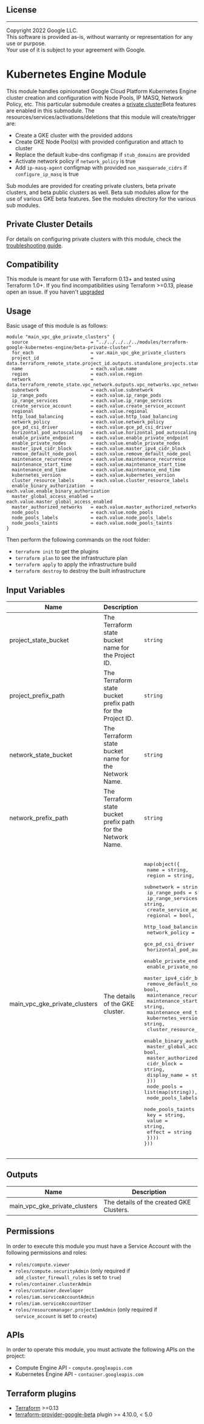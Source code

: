 ## License
---
Copyright 2022 Google LLC.  
This software is provided as-is, without warranty or representation for any use or purpose.  
Your use of it is subject to your agreement with Google.  

# Kubernetes Engine Module

This module handles opinionated Google Cloud Platform Kubernetes Engine cluster creation and configuration with Node Pools, IP MASQ, Network Policy, etc. This particular submodule creates a [private cluster](https://cloud.google.com/kubernetes-engine/docs/how-to/private-clusters)Beta features are enabled in this submodule.
The resources/services/activations/deletions that this module will create/trigger are:
- Create a GKE cluster with the provided addons
- Create GKE Node Pool(s) with provided configuration and attach to cluster
- Replace the default kube-dns configmap if `stub_domains` are provided
- Activate network policy if `network_policy` is true
- Add `ip-masq-agent` configmap with provided `non_masquerade_cidrs` if `configure_ip_masq` is true

Sub modules are provided for creating private clusters, beta private clusters, and beta public clusters as well.  Beta sub modules allow for the use of various GKE beta features. See the modules directory for the various sub modules.

## Private Cluster Details
For details on configuring private clusters with this module, check the [troubleshooting guide](https://github.com/terraform-google-modules/terraform-google-kubernetes-engine/blob/master/docs/private_clusters.md).

## Compatibility
This module is meant for use with Terraform 0.13+ and tested using Terraform 1.0+. If you find incompatibilities using Terraform >=0.13, please open an issue.
 If you haven't
[upgraded](https://www.terraform.io/upgrade-guides/0-13.html)

## Usage

Basic usage of this module is as follows:

```
module "main_vpc_gke_private_clusters" {
  source                       = "../../../../../modules/terraform-google-kubernetes-engine/beta-private-cluster"
  for_each                     = var.main_vpc_gke_private_clusters
  project_id                   = data.terraform_remote_state.project_id.outputs.standalone_projects.standalone_project_01["project_id"]
  name                         = each.value.name
  region                       = each.value.region
  network                      = data.terraform_remote_state.vpc_network.outputs.vpc_networks.vpc_network_01["network_name"]
  subnetwork                   = each.value.subnetwork
  ip_range_pods                = each.value.ip_range_pods
  ip_range_services            = each.value.ip_range_services
  create_service_account       = each.value.create_service_account
  regional                     = each.value.regional
  http_load_balancing          = each.value.http_load_balancing
  network_policy               = each.value.network_policy
  gce_pd_csi_driver            = each.value.gce_pd_csi_driver
  horizontal_pod_autoscaling   = each.value.horizontal_pod_autoscaling
  enable_private_endpoint      = each.value.enable_private_endpoint
  enable_private_nodes         = each.value.enable_private_nodes
  master_ipv4_cidr_block       = each.value.master_ipv4_cidr_block
  remove_default_node_pool     = each.value.remove_default_node_pool
  maintenance_recurrence       = each.value.maintenance_recurrence
  maintenance_start_time       = each.value.maintenance_start_time
  maintenance_end_time         = each.value.maintenance_end_time
  kubernetes_version           = each.value.kubernetes_version
  cluster_resource_labels      = each.value.cluster_resource_labels
  enable_binary_authorization  = each.value.enable_binary_authorization
  master_global_access_enabled = each.value.master_global_access_enabled
  master_authorized_networks   = each.value.master_authorized_networks
  node_pools                   = each.value.node_pools
  node_pools_labels            = each.value.node_pools_labels
  node_pools_taints            = each.value.node_pools_taints
}
```

Then perform the following commands on the root folder:

- `terraform init` to get the plugins
- `terraform plan` to see the infrastructure plan
- `terraform apply` to apply the infrastructure build
- `terraform destroy` to destroy the built infrastructure

## Input Variables

| Name | Description | Type | Default | Required |
|------|-------------|------|---------|:--------:|
| project\_state\_bucket | The Terraform state bucket name for the Project ID. | `string` | `""` | yes |
| project\_prefix\_path | The Terraform state bucket prefix path for the Project ID. | `string` | `""` | yes |
| network\_state\_bucket | The Terraform state bucket name for the Network Name. | `string` | `""` | yes |
| network\_prefix\_path | The Terraform state bucket prefix path for the Network Name. | `string` | `""` | yes |
| main\_vpc\_gke\_private\_clusters | The details of the GKE cluster. | <pre>map(object({<br>    name                         = string,<br>    region                       = string,<br>    subnetwork                   = string,<br>    ip_range_pods                = string,<br>    ip_range_services            = string,<br>    create_service_account       = bool,<br>    regional                     = bool,<br>    http_load_balancing          = bool,<br>    network_policy               = bool,<br>    gce_pd_csi_driver            = bool,<br>    horizontal_pod_autoscaling   = bool,<br>    enable_private_endpoint      = bool,<br>    enable_private_nodes         = bool,<br>    master_ipv4_cidr_block       = string,<br>    remove_default_node_pool     = bool,<br>    maintenance_recurrence       = string,<br>    maintenance_start_time       = string,<br>    maintenance_end_time         = string,<br>    kubernetes_version           = string,<br>    cluster_resource_labels      = map(string),<br>    enable_binary_authorization  = bool,<br>    master_global_access_enabled = bool,<br>    master_authorized_networks = list(object({<br>      cidr_block   = string,<br>      display_name = string<br>    }))<br>    node_pools        = list(map(string)),<br>    node_pools_labels = map(map(string)),<br>    node_pools_taints = map(list(object({<br>      key    = string,<br>      value  = string,<br>      effect = string<br>    })))<br>}))</pre> | <pre>main_vpc_gke_private_cluster = {<br>  name                         = ""<br>  region                       = ""<br>  subnetwork                   = ""<br>  ip_range_pods                = ""<br>  ip_range_services            = ""<br>  create_service_account       = true<br>  regional                     = true<br>  http_load_balancing          = true<br>  network_policy               = false<br>  gce_pd_csi_driver            = false<br>  horizontal_pod_autoscaling   = true<br>  enable_private_endpoint      = false<br>  enable_private_nodes         = false<br>  master_ipv4_cidr_block       = ""<br>  remove_default_node_pool     = false<br>  maintenance_recurrence       = ""<br>  maintenance_start_time       = ""<br>  maintenance_end_time         = ""<br>  kubernetes_version           = ""<br>  cluster_resource_labels      = {}<br>  enable_binary_authorization  = false<br>  master_global_access_enabled = true<br>  master_authorized_networks   = []<br>  node_pools = [<br>    {<br>      name = "default-node-pool"<br>    }<br>  ]<br>  node_pools_labels = {<br>    all               = {}<br>    default-node-pool = {}<br>  }<br>  node_pools_taints = {<br>    all               = []<br>    default-node-pool = []<br>  }<br>}</pre> | yes |

## Outputs

| Name | Description |
|------|-------------|
| main\_vpc\_gke\_private\_clusters | The details of the created GKE Clusters. | 

## Permissions

In order to execute this module you must have a Service Account with the following permissions and roles:
- `roles/compute.viewer`
- `roles/compute.securityAdmin` (only required if `add_cluster_firewall_rules` is set to `true`)
- `roles/container.clusterAdmin`
- `roles/container.developer`
- `roles/iam.serviceAccountAdmin`
- `roles/iam.serviceAccountUser`
- `roles/resourcemanager.projectIamAdmin` (only required if `service_account` is set to `create`)

## APIs

In order to operate this module, you must activate the following APIs on the project:

- Compute Engine API - `compute.googleapis.com`
- Kubernetes Engine API - `container.googleapis.com`

## Terraform plugins

- [Terraform](https://www.terraform.io/downloads.html) >=0.13
- [terraform-provider-google-beta](https://github.com/terraform-providers/terraform-provider-google-beta) plugin >= 4.10.0, < 5.0
